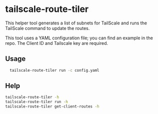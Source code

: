 # tailscale-route-tiler

This helper tool generates a list of subnets for TailScale and runs the TailScale command to update the routes.

This tool uses a YAML configuration file; you can find an example in the repo. The Client ID and Tailscale key are required.

## Usage

```bash
  tailscale-route-tiler run -c config.yaml
```

## Help

```bash
tailscale-route-tiler -h
tailscale-route-tiler run -h
tailscale-route-tiler get-client-routes -h
```

